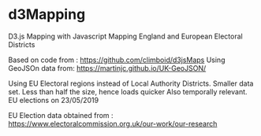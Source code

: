 # d3Mapping
D3.js Mapping with Javascript
Mapping England and European Electoral Districts

Based on code from :        https://github.com/climboid/d3jsMaps
Using GeoJSOn data from:    https://martinjc.github.io/UK-GeoJSON/

Using EU Electoral regions instead of Local Authority Districts.
Smaller data set. Less than half the size, hence loads quicker
Also temporally relevant. EU elections on 23/05/2019

EU Election data obtained from : 
	https://www.electoralcommission.org.uk/our-work/our-research

